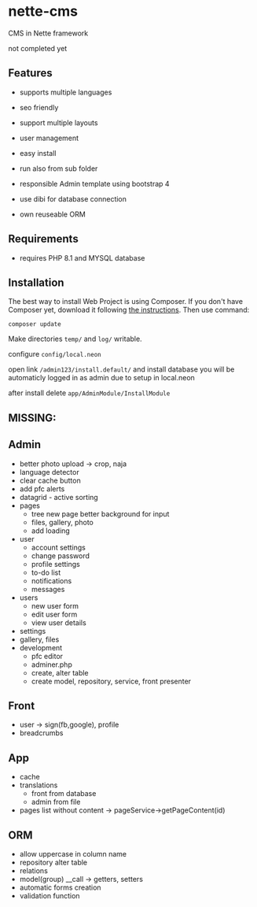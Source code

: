 # nette-cms
CMS in Nette framework

not completed yet

Features
---------

- supports multiple languages

- seo friendly

- support multiple layouts

- user management

- easy install

- run also from sub folder

- responsible Admin template using bootstrap 4

- use dibi for database connection

- own reuseable ORM 


Requirements
------------

- requires PHP 8.1 and MYSQL database


Installation
------------
The best way to install Web Project is using Composer. If you don't have Composer yet,
download it following [the instructions](https://doc.nette.org/composer). Then use command:

	composer update

Make directories `temp/` and `log/` writable.

configure `config/local.neon`

open link `/admin123/install.default/` and install database you will be automaticly logged in as admin due to setup in local.neon 

after install delete `app/AdminModule/InstallModule`

MISSING:
-------

Admin
-----
- better photo upload -> crop, naja
- language detector
- clear cache button
- add pfc alerts
- datagrid - active sorting
- pages
    - tree new page better background for input
    - files, gallery, photo
    - add loading
- user
  - account settings
  - change password
  - profile settings
  - to-do list
  - notifications
  - messages
- users
  - new user form
  - edit user form
  - view user details
- settings
- gallery, files
- development
  - pfc editor
  - adminer.php
  - create, alter table
  - create model, repository, service, front presenter
  
Front
-----
- user -> sign(fb,google), profile
- breadcrumbs

App
---
- cache
- translations
    - front from database
    - admin from file
- pages list without content -> pageService->getPageContent(id)

ORM
---
- allow uppercase in column name
- repository alter table
- relations
- model(group) __call -> getters, setters
- automatic forms creation
- validation function